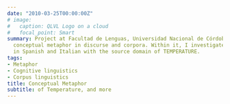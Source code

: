 ```yaml
---
date: "2010-03-25T00:00:00Z"
# image:
#   caption: QLVL Logo on a cloud
#   focal_point: Smart
summary: Project at Facultad de Lenguas, Universidad Nacional de Córdoba, resarching
  conceptual metaphor in discurse and corpora. Within it, I investigated metaphors
  in Spanish and Italian with the source domain of TEMPERATURE.
tags:
- Metaphor
- Cognitive linguistics
- Corpus linguistics
title: Conceptual Metaphor
subtitle: of Temperature, and more
---
```

